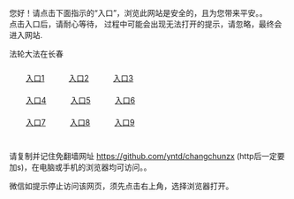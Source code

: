 您好！请点击下面指示的“入口”，浏览此网站是安全的，且为您带来平安。。 <br/>
点击入口后，请耐心等待， 过程中可能会出现无法打开的提示，请忽略，最终会进入网站. </br>

法轮大法在长春<br/>
<div style="padding:10px"><a style="margin:20px" target="_blank" href="https://d2ked8sb7zz23a.cloudfront.net/2Qpsp?hlkdt" id="ccLink1" rel="nofollow">入口1</a> <a target="_blank" style="margin:20px" href="https://d1hwi2kkq40t9f.cloudfront.net/2Qpsp?eaiiiwxd" id="ccLink2" rel="nofollow">入口2</a> <a style="margin:20px" target="_blank" href="https://d1y5i1xz16efqy.cloudfront.net/2Qpsp?rjfjzij" id="ccLink3" rel="nofollow">入口3</a></div>

<div style="padding:10px" ><a style="margin:20px" target="_blank" href="https://d2ked8sb7zz23a.cloudfront.net/2Qpsp?hlkdt" id="ccLink4" rel="nofollow">入口4</a> <a style="margin:20px" href="https://d1hwi2kkq40t9f.cloudfront.net/2Qpsp?eaiiiwxd" target="_blank" id="ccLink5" rel="nofollow">入口5</a> <a style="margin:20px" href="https://d1y5i1xz16efqy.cloudfront.net/2Qpsp?rjfjzij" target="_blank" id="ccLink6" rel="nofollow">入口6</a></div>

<div style="padding:10px"><a style="margin:20px" target="_blank" href="https://d2ked8sb7zz23a.cloudfront.net/2Qpsp?hlkdt" id="ccLink7" rel="nofollow">入口7</a> <a style="margin:20px" href="https://d1hwi2kkq40t9f.cloudfront.net/2Qpsp?eaiiiwxd" target="_blank" id="ccLink8" rel="nofollow">入口8</a> <a style="margin:20px" target="_blank" href="https://d1y5i1xz16efqy.cloudfront.net/2Qpsp?rjfjzij" id="ccLink9" rel="nofollow">入口9</a></div>

<br/>



请复制并记住免翻墙网址 https://github.com/yntd/changchunzx (http后一定要加s)，在电脑或手机的浏览器均可访问。。<br/>

微信如提示停止访问该网页，须先点击右上角，选择浏览器打开。
